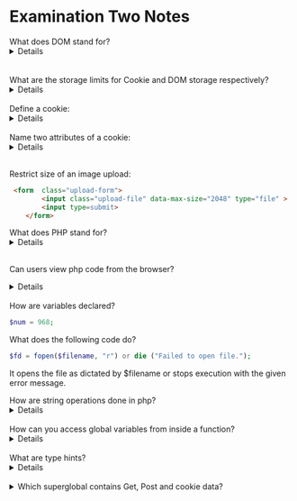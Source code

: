 # Examination Two Notes

<summary>
What does DOM stand for?
<details>
Document Object Model
</details><br>
<br>
What are the storage limits for Cookie and DOM storage respectively?
<details>
* Cookie: 4Kb<br>
* DOM: 50Mb
</details><br>
Define a cookie:
<details>
A cookie is stored on a user's computer as to remember information about the user.
<br>
They can be used for persistent logins or maybe caching user preferences.
</details><br>
Name two attributes of a cookie:
<details>
* Secure<br>
* HTTPOnly<br>
</details><br>
</summary>

Restrict size of an image upload:
```html
 <form  class="upload-form">
        <input class="upload-file" data-max-size="2048" type="file" >
        <input type=submit>
    </form>
```

<summary>
What does PHP stand for?
<details>
Hypertext Preprocessor!
</details><br>

Can users view php code from the browser?
<details>
No! Unlike js ; php is a prepocessor and everything is done on the servers side.
</details><br>
</summary>
How are variables declared?
<br>

```php
$num = 968;
```

What does the following code do?

```php
$fd = fopen($filename, "r") or die ("Failed to open file.");
```

It opens the file as dictated by $filename or stops execution with the given error message.

<summary>
How are string operations done in php?
<details>
* strcmp: Compares two strings.<br>
* strstr: Finds a substring within another string.<br>
* strlen: Returns the length of a string.<br>
* strcpy: Copies one string into another one.<br>
</details><br>
How can you access global variables from inside a function?
<details>
Use the superglobal $GLOBALS or the keyword global.
</details><br>
What are type hints?
<details>
Typehints are keywords for specifying types of arguments inside a function prototype.
</details><br>
</summary>


<details>
<summary>Which superglobal contains Get, Post and cookie data?</summary>
<br>
```php
$_REQUEST
```
</br>
</details>
